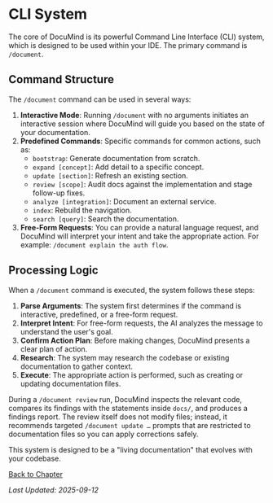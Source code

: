# CLI System

The core of DocuMind is its powerful Command Line Interface (CLI) system, which is designed to be used within your IDE. The primary command is `/document`.

## Command Structure

The `/document` command can be used in several ways:

1.  **Interactive Mode**: Running `/document` with no arguments initiates an interactive session where DocuMind will guide you based on the state of your documentation.
2.  **Predefined Commands**: Specific commands for common actions, such as:
    *   `bootstrap`: Generate documentation from scratch.
    *   `expand [concept]`: Add detail to a specific concept.
    *   `update [section]`: Refresh an existing section.
    *   `review [scope]`: Audit docs against the implementation and stage follow-up fixes.
    *   `analyze [integration]`: Document an external service.
    *   `index`: Rebuild the navigation.
    *   `search [query]`: Search the documentation.
3.  **Free-Form Requests**: You can provide a natural language request, and DocuMind will interpret your intent and take the appropriate action. For example: `/document explain the auth flow`.

## Processing Logic

When a `/document` command is executed, the system follows these steps:

1.  **Parse Arguments**: The system first determines if the command is interactive, predefined, or a free-form request.
2.  **Interpret Intent**: For free-form requests, the AI analyzes the message to understand the user's goal.
3.  **Confirm Action Plan**: Before making changes, DocuMind presents a clear plan of action.
4.  **Research**: The system may research the codebase or existing documentation to gather context.
5.  **Execute**: The appropriate action is performed, such as creating or updating documentation files.

During a `/document review` run, DocuMind inspects the relevant code, compares its findings with the statements inside `docs/`, and produces a findings report. The review itself does not modify files; instead, it recommends targeted `/document update …` prompts that are restricted to documentation files so you can apply corrections safely.

This system is designed to be a "living documentation" that evolves with your codebase.

[Back to Chapter](./README.md)

*Last Updated: 2025-09-12*
